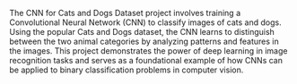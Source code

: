The CNN for Cats and Dogs Dataset project involves training a Convolutional Neural Network (CNN) to classify images of cats and dogs. Using the popular Cats and Dogs dataset, the CNN learns to distinguish between the two animal categories by analyzing patterns and features in the images. This project demonstrates the power of deep learning in image recognition tasks and serves as a foundational example of how CNNs can be applied to binary classification problems in computer vision.
